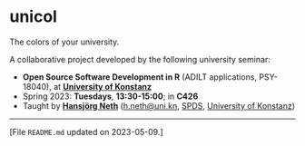 # unicol

The colors of your university.


<!-- Course coordinates: --> 

A collaborative project developed by the following university seminar:

* **Open Source Software Development in R** (ADILT applications, PSY-18040), at **[University of Konstanz](https://www.uni-konstanz.de/en/)**   
* Spring 2023: **Tuesdays**, **13:30-15:00**; in **C426** 
* Taught by **[Hansjörg Neth](https://neth.de/)** (<h.neth@uni.kn>, [SPDS](https://www.spds.uni-konstanz.de/), [University of Konstanz](https://www.uni-konstanz.de/en/))


------

<!-- Footer: -->

[File `README.md` updated on 2023-05-09.]

<!-- eof. --> 
